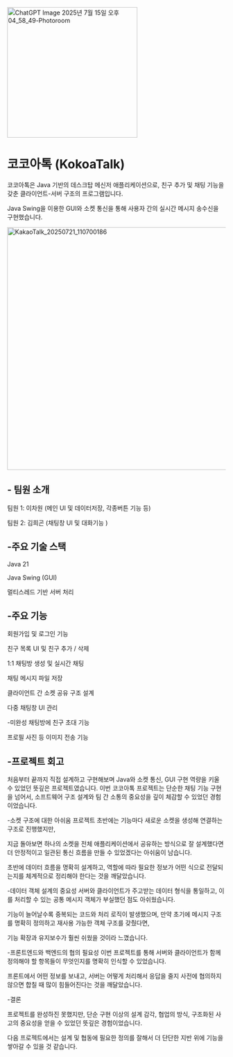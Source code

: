 <img width="300" height="300" alt="ChatGPT Image 2025년 7월 15일 오후 04_58_49-Photoroom" src="https://github.com/user-attachments/assets/0389210c-f22f-4f29-a065-7ebbe9bd6a6e" />

 # **코코아톡 (KokoaTalk)**
 
코코아톡은 Java 기반의 데스크탑 메신저 애플리케이션으로, 친구 추가 및 채팅 기능을 갖춘 클라이언트-서버 구조의 프로그램입니다.

Java Swing을 이용한 GUI와 소켓 통신을 통해 사용자 간의 실시간 메시지 송수신을 구현했습니다.  


<img width="1375" height="558" alt="KakaoTalk_20250721_110700186" src="https://github.com/user-attachments/assets/7d794bf4-6c12-44f0-a7f7-d6c7d60c0a56" />

## - 팀원 소개

팀원 1: 이차원 (메인 UI 및 데이터저장, 각종버튼 기능 등)

팀원 2: 김희곤 (채팅창 UI 및 대화기능 )

## -주요 기술 스택
Java 21

Java Swing (GUI)

멀티스레드 기반 서버 처리

## -주요 기능

회원가입 및 로그인 기능

친구 목록 UI 및 친구 추가 / 삭제

1:1 채팅방 생성 및 실시간 채팅

채팅 메시지 파일 저장

클라이언트 간 소켓 공유 구조 설계

다중 채팅창 UI 관리


-미완성
 채팅방에 친구 초대 기능

프로필 사진 등 이미지 전송 기능


## -프로젝트 회고

처음부터 끝까지 직접 설계하고 구현해보며 Java와 소켓 통신, GUI 구현 역량을 키울 수 있었던 뜻깊은 프로젝트였습니다.
이번 코코아톡 프로젝트는 단순한 채팅 기능 구현을 넘어서, 소프트웨어 구조 설계와 팀 간 소통의 중요성을 깊이 체감할 수 있었던 경험이었습니다.

  -소켓 구조에 대한 아쉬움
  프로젝트 초반에는 기능마다 새로운 소켓을 생성해 연결하는 구조로 진행했지만,
  
  지금 돌아보면 하나의 소켓을 전체 애플리케이션에서 공유하는 방식으로 잘 설계했다면
  더 안정적이고 일관된 통신 흐름을 만들 수 있었겠다는 아쉬움이 남습니다.
  
  초반에 데이터 흐름을 명확히 설계하고, 역할에 따라 필요한 정보가 어떤 식으로 전달되는지를 체계적으로 정리해야 한다는 것을 깨달았습니다.
  
  -데이터 객체 설계의 중요성
  서버와 클라이언트가 주고받는 데이터 형식을 통일하고, 이를 처리할 수 있는 공통 메시지 객체가 부실했던 점도 아쉬웠습니다.
  
  기능이 늘어날수록 중복되는 코드와 처리 로직이 발생했으며,
  만약 초기에 메시지 구조를 명확히 정의하고 재사용 가능한 객체 구조를 갖췄다면,
  
  기능 확장과 유지보수가 훨씬 쉬웠을 것이라 느꼈습니다.
  
  -프론트엔드와 백엔드의 협의 필요성
  이번 프로젝트를 통해 서버와 클라이언트가 함께 정의해야 할 항목들이 무엇인지를 명확히 인식할 수 있었습니다.
  
  프론트에서 어떤 정보를 보내고, 서버는 어떻게 처리해서 응답을 줄지 사전에 협의하지 않으면 합칠 때 많이 힘들어진다는 것을 깨달았습니다.

  
-결론

프로젝트를 완성하진 못했지만, 단순 구현 이상의 설계 감각, 협업의 방식, 구조화된 사고의 중요성을 얻을 수 있었던 뜻깊은 경험이었습니다.

다음 프로젝트에서는 설계 및 협동에 필요한 정의를 잘해서 더 단단한 지반 위에 기능을 쌓아갈 수 있을 것 같습니다.



